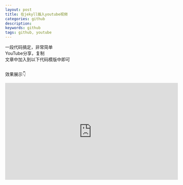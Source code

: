 ```yaml
---
layout: post
title: 在jekyll插入youtube视频
categories: github
description: 
keywords: github
tags: github, youtube
---  
```



一段代码搞定，非常简单  
YouTube分享，复制  
文章中加入到以下代码模版中即可  


```<iframe width="560" height="315" src="https://www.youtube.com/embed/lyh2kAjcmSY" frameborder="0" allow="accelerometer; autoplay; clipboard-write; encrypted-media; gyroscope; picture-in-picture" allowfullscreen></iframe>

```
效果展示👇  

<iframe width="560" height="315" src="https://www.youtube.com/embed/lyh2kAjcmSY" frameborder="0" allow="accelerometer; autoplay; clipboard-write; encrypted-media; gyroscope; picture-in-picture" allowfullscreen></iframe>